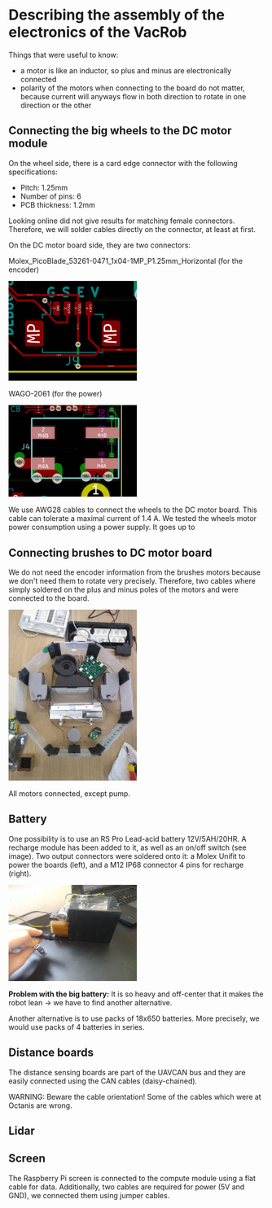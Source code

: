 # Describing the assembly of the electronics of the VacRob

Things that were useful to know:

- a motor is like an inductor, so plus and minus are electronically connected
- polarity of the motors when connecting to the board do not matter, because current will anyways flow in both direction to rotate in one direction or the other

## Connecting the big wheels to the DC motor module

On the wheel side, there is a card edge connector with the following specifications:

- Pitch: 1.25mm
- Number of pins: 6
- PCB thickness: 1.2mm

Looking online did not give results for matching female connectors. Therefore, we will solder cables directly on the connector, at least at first.

On the DC motor board side, they are two connectors:

Molex_PicoBlade_53261-0471_1x04-1MP_P1.25mm_Horizontal (for the encoder)

<img src="./dc-motor-encoder-connector.jpg" alt="molex connector" width="50%" class="center">

WAGO-2061 (for the power)

<img src="./wago-connector.jpg" alt="wago connector" width="50%" class="center">

We use AWG28 cables to connect the wheels to the DC motor board. This cable can tolerate a maximal current of 1.4 A. We tested the wheels motor power consumption using a power supply. It goes up to

## Connecting brushes to DC motor board

We do not need the encoder information from the brushes motors because we don't need them to rotate very precisely. Therefore, two cables where simply soldered on the plus and minus poles of the motors and were connected to the board.

<img src="../../docs/pictures/electronics/electronics-assembly.jpg" alt="motors connected" width="50%" class="center">

All motors connected, except pump.

## Battery

One possibility is to use an RS Pro Lead-acid battery 12V/5AH/20HR. A recharge module has been added to it, as well as an on/off switch (see image). Two output connectors were soldered onto it: a Molex Unifit to power the boards (left), and a M12 IP68 connector 4 pins for recharge (right).

<img src="../../docs/pictures/electronics/battery.jpg" alt="battery and output connectors" width="50%" class="center">

**Problem with the big battery:** It is so heavy and off-center that it makes the robot lean -> we have to find another alternative.

Another alternative is to use packs of 18x650 batteries. More precisely, we would use packs of 4 batteries in series.

## Distance boards

The distance sensing boards are part of the UAVCAN bus and they are easily connected using the CAN cables (daisy-chained).

WARNING: Beware the cable orientation! Some of the cables which were at Octanis are wrong.

## Lidar

## Screen

The Raspberry Pi screen is connected to the compute module using a flat cable for data. Additionally, two cables are required for power (5V and GND), we connected them using jumper cables.
